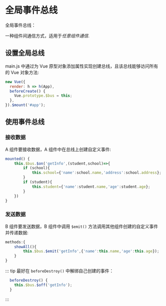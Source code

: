 # 全局事件总线

全局事件总线：

一种组件间通信方式，适用于*任意组件通信*.

## 设置全局总线

main.js 中通过为 Vue 原型对象添加属性实现创建总线，且该总线能够访问所有的 Vue 对象方法:

```js
new Vue({
  render: h => h(App),
  beforeCreate() {
    Vue.prototype.$bus = this;
  },
}).$mount('#app');
```

## 使用事件总线

### 接收数据

A 组件要接收数据，A 组件中在总线上创建自定义事件:

```js
mounted() {
    this.$bus.$on('getInfo',(student,school)=>{
        if (school){
            this.school={'name':school.name,'address':school.address};
        }
        if (student){
            this.student={'name':student.name,'age':student.age};
        }
    })
}
```

### 发送数据

B 组件要发送数据，B 组件中调用 `$emit()` 方法调用其他组件创建的自定义事件并传递数据:

```js
methods:{
    showAll(){
        this.$bus.$emit('getInfo',{'name':this.name,'age':this.age});
    }
}
```

::: tip
最好在 `beforeDestroy()` 中解绑自己创建的事件：

```js
  beforeDestroy() {
    this.$bus.$off('getInfo');
  }
```

:::

